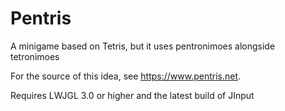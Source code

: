 # Pentris
A minigame based on Tetris, but it uses pentronimoes alongside tetronimoes

For the source of this idea, see https://www.pentris.net.

Requires LWJGL 3.0 or higher and the latest build of JInput
